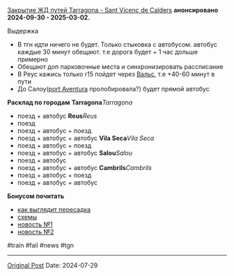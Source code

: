 [Закрытие ЖД путей Tarragona - Sant Vicenç de Calders](1920.md) **анонсировано 2024-09-30 - 2025-03-02.**

Выдержка
* В тгн идти ничего не будет.  Только стыковка с автобусом. автобус каждые 30 минут обещают. т.е дорога будет  + 1 час дольше примерно
* Обещают доп парковочные места и синхронизировать рассписание
* В Реус кажись только r15 пойдет через [Вальс](912.md), т.е +40-60 минут в пути
* До Салоу([port Aventura](1859.md) пролобировала?) будет прямой автобус

**Расклад по городам**
**Tarragona***Tarragona*
- поезд + автобус
**Reus***Reus*
- поезд
- поезд + автобус + поезд
- поезд + автобус + автобус
**Vila Seca***Vila Seca*
- поезд + автобус + поезд
- поезд + автобус + автобус
**Salou***Salou* 
- поезд + автобус
- поезд + автобус + автобус
**Cambrils***Cambrils*
- поезд + автобус + поезд
- поезд + автобус + автобус

**Бонусом почитать**
- [как выглядит пересадка](1110.md)
- [схемы](https://laciutat.cat/es/la-ciutat-del-penedes/plan-alternativo-renfe-sant-vicenc-tarragona)
- [новость №1](https://www.diaridetarragona.com/tarragona/las-empresas-de-transporte-dejan-a-renfe-sin-buses-para-el-corte-de-vias-JF20523864)
- [новость №2](https://www.diaridetarragona.com/tarragona/el-autobus-la-alternativa-de-renfe-al-corte-de-trenes-tarragona-sant-vicenc-de-calders-AG20519328)

#train #fail #news #tgn

---
[Original Post](https://t.me/lev2tarragona/2454)
Date: 2024-07-29
